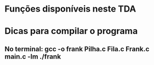 # Funções disponíveis neste TDA

# Dicas para compilar o programa
  No terminal:
    gcc -o frank Pilha.c Fila.c Frank.c main.c -lm
    ./frank
-------------------------------------------------------------------------------------- 

